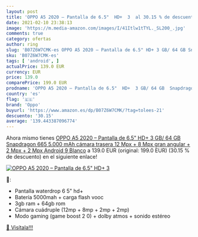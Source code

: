 ```yaml
---
layout: post
title: 'OPPO A5 2020 – Pantalla de 6.5"  HD+  3  al 30.15 % de descuento'
date: 2021-02-10 23:38:13
image: 'https://m.media-amazon.com/images/I/41Itlw1tTYL._SL200_.jpg'
comments: true
category: ofertas
author: ring
slug: 'B07Z6W7CMK-es OPPO A5 2020 – Pantalla de 6.5" HD+ 3 GB/ 64 GB Snapdragon...'
sku: 'B07Z6W7CMK-es'
tags: [ 'android', ]
actualPrice: 139.0 EUR
currency: EUR
price: 139.0
comparePrice: 199.0 EUR
prodname: 'OPPO A5 2020 – Pantalla de 6.5"  HD+  3 GB/ 64 GB  Snapdragon 665  5.000 mAh  cámara trasera 12 Mpx + 8 Mpx  gran angular  + 2 Mpx + 2 Mpx  Android 9  Blanco'
country: 'es'
flag: '🇪🇸'
brand: 'Oppo'
buyurl: 'https://www.amazon.es/dp/B07Z6W7CMK/?tag=tolees-21'
descuento: '30.15'
average: '139.443387096774'
---
```


Ahora mismo tienes [OPPO A5 2020 – Pantalla de 6.5"  HD+  3 GB/ 64 GB  Snapdragon 665  5.000 mAh  cámara trasera 12 Mpx + 8 Mpx  gran angular  + 2 Mpx + 2 Mpx  Android 9  Blanco](https://www.amazon.es/dp/B07Z6W7CMK/?tag=tolees-21) a 139.0 EUR (original: 199.0 EUR) (30.15 %  de descuento) en el siguiente enlace!

[![OPPO A5 2020 – Pantalla de 6.5"  HD+  3 ](https://m.media-amazon.com/images/I/41Itlw1tTYL._SL200_.jpg)](https://www.amazon.es/dp/B07Z6W7CMK/?tag=tolees-21)

🔎:

- Pantalla waterdrop 6 5" hd+
- Batería 5000mah + carga flash vooc
- 3gb ram + 64gb rom
- Cámara cuádruple (12mp + 8mp + 2mp + 2mp)
- Modo gaming (game boost 2 0) + dolby atmos + sonido estéreo

[🛒 Visítala!!!](https://www.amazon.es/dp/B07Z6W7CMK/?tag=tolees-21)
